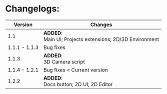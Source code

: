 # Changelogs:
Version | Changes
------------ | -------------
1.1 | **ADDED**: <br> Main UI; Projects extensions; 2D/3D Environment
1.1.1 - 1.1.3 | Bug fixes
1.1.3 | **ADDED**: <br> 3D Camera script
1.1.4 - 1.2.1 | Bug fixes < Current version
1.2.2 | **ADDED**: <br> Docs button; 2D UI; 2D Editor

